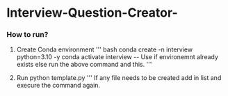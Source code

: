 # Interview-Question-Creator-

### How to run?
1) Create Conda environment
''' bash 
conda create -n interview python=3.10 -y
conda activate interview   -- Use if environemnt already exists else run the above command and this.
''' 

2) Run python template.py
 ''' If any file needs to be created add in list and execure the command again.